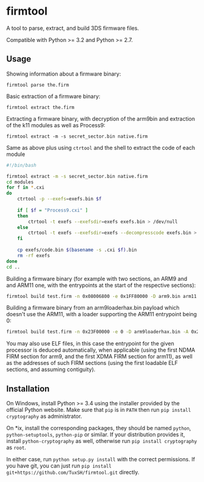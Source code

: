 # firmtool
A tool to parse, extract, and build 3DS firmware files.

Compatible with Python >= 3.2 and Python >= 2.7.
## Usage
Showing information about a firmware binary:
```
firmtool parse the.firm
```

Basic extraction of a firmware binary:
```
firmtool extract the.firm
```

Extracting a firmware binary, with decryption of the arm9bin and extraction of the k11 modules as well as Process9:
```
firmtool extract -m -s secret_sector.bin native.firm
```

Same as above plus using `ctrtool` and the shell to extract the code of each module
```bash
#!/bin/bash

firmtool extract -m -s secret_sector.bin native.firm
cd modules
for f in *.cxi
do
    ctrtool -p --exefs=exefs.bin $f
    
    if [ $f = "Process9.cxi" ]
    then
        ctrtool -t exefs --exefsdir=exefs exefs.bin > /dev/null
    else
        ctrtool -t exefs --exefsdir=exefs --decompresscode exefs.bin > /dev/null
    fi
    
    cp exefs/code.bin $(basename -s .cxi $f).bin
    rm -rf exefs
done
cd ..
```


Building a firmware binary (for example with two sections, an ARM9 and and ARM11 one, with the entrypoints at the start of the respective sections):

```bash
firmtool build test.firm -n 0x08006800 -e 0x1FF80000 -D arm9.bin arm11.bin -A 0x08006800 0x1FF80000 -C NDMA XDMA
```

Building a firmware binary from an arm9loaderhax.bin payload which doesn't use the ARM11, with a loader supporting the ARM11 entrypoint being 0:

```bash
firmtool build test.firm -n 0x23F00000 -e 0 -D arm9loaderhax.bin -A 0x23F00000 -C NDMA
```

You may also use ELF files, in this case the entrypoint for the given processor is deduced automatically, when applicable (using the first NDMA FIRM section for arm9, and the first XDMA FIRM section for arm11), as well as the addresses of such FIRM sections (using the first loadable ELF sections, and assuming contiguity).

## Installation

On Windows, install Python >= 3.4 using the installer provided by the official Python website. Make sure that `pip` is in `PATH` then run `pip install cryptography` as administrator.

On *ix, install the corresponding packages, they should be named `python`, `python-setuptools`, `python-pip` or similar. If your distribution provides it, install `python-cryptography` as well, otherwise run `pip install cryptography` as `root`.

In either case, run `python setup.py install` with the correct permissions. If you have git, you can just run `pip install git+https://github.com/TuxSH/firmtool.git` directly.
